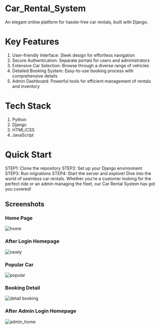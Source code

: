 # Car_Rental_System
An elegant online platform for hassle-free car rentals, built with Django.
# Key Features
1. User-friendly Interface: Sleek design for effortless navigation
2. Secure Authentication: Separate portals for users and administrators
3. Extensive Car Selection: Browse through a diverse range of vehicles
4. Detailed Booking System: Easy-to-use booking process with comprehensive details
5. Admin Dashboard: Powerful tools for efficient management of rentals and inventory

# Tech Stack
1. Python
2. Django
3. HTML/CSS
4. JavaScript

# Quick Start
STEP1: Clone the repository
STEP2: Set up your Django environment
STEP3: Run migrations
STEP4: Start the server and explore!
Dive into the world of seamless car rentals. Whether you're a customer looking for the perfect ride or an admin managing the fleet, our Car Rental System has got you covered!

## Screenshots
### Home Page
![home](https://cloud.githubusercontent.com/assets/13767521/17458380/5c871d58-5c30-11e6-9ea6-b4f804589d0b.png)

### After Login Homepage
![newly](https://cloud.githubusercontent.com/assets/13767521/17458302/b7c6c15c-5c2e-11e6-8cc8-b27faa0ace99.png)

### Popular Car 
![popular](https://cloud.githubusercontent.com/assets/13767521/17458301/b7990f8c-5c2e-11e6-96ea-e93bf1518332.png)

### Booking Detail
![detail booking](https://cloud.githubusercontent.com/assets/13767521/17458295/b131aa5a-5c2e-11e6-8ed6-2ad60480610c.png)

### After Admin Login Homepage
![admin_home](https://cloud.githubusercontent.com/assets/13767521/17458294/b12fa1a6-5c2e-11e6-8052-b98289d8bf56.png)

